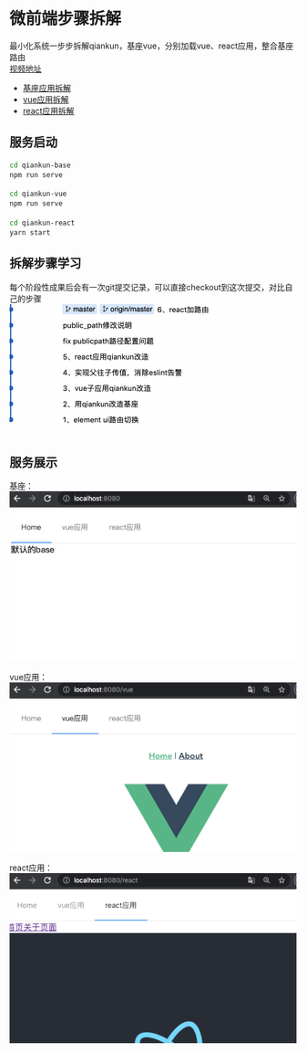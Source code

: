 # 微前端步骤拆解

最小化系统一步步拆解qiankun，基座vue，分别加载vue、react应用，整合基座路由  
[视频地址](https://www.bilibili.com/video/BV1Dt4y1Q7KG?from=search&seid=15158153355170459552)  

- [基座应用拆解](qiankun-base/README.md)
- [vue应用拆解](qiankun-vue/README.md)
- [react应用拆解](qiankun-react/README.md)

## 服务启动

```bash
cd qiankun-base
npm run serve

cd qiankun-vue
npm run serve

cd qiankun-react
yarn start
```

## 拆解步骤学习

每个阶段性成果后会有一次git提交记录，可以直接checkout到这次提交，对比自己的步骤  
![提交记录](https://github.com/cc3213252/qiankun-test/raw/master/img/git-record.png)

## 服务展示

基座：  
![基座](https://github.com/cc3213252/qiankun-test/raw/master/img/base.png)

vue应用：  
![vue应用](https://github.com/cc3213252/qiankun-test/raw/master/img/vue.png)  

react应用：  
![react应用](https://github.com/cc3213252/qiankun-test/raw/master/img/react.png)